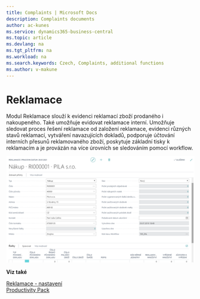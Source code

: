 ```yaml
---
title: Complaints | Microsoft Docs
description: Complaints documents
author: ac-kunes
ms.service: dynamics365-business-central
ms.topic: article
ms.devlang: na
ms.tgt_pltfrm: na
ms.workload: na
ms.search.keywords: Czech, Complaints, additional functions
ms.author: v-makune
---
```

# Reklamace
Modul Reklamace slouží k evidenci reklamací zboží prodaného i nakoupeného. Také umožňuje evidovat reklamace interní. Umožňuje sledovat proces řešení reklamace od založení reklamace, evidenci různých stavů reklamací, vytváření navazujících dokladů, podporuje účtování interních přesunů reklamovaného zboží, poskytuje základní tisky k reklamacím a je provázán na více úrovních se sledováním pomocí workflow.

![Reklamace](media/complaints.png "Reklamace")

**Viz také**

[Reklamace - nastavení](ac-complaints-management-setup.md)  
[Productivity Pack](ac-productivity-pack.md)

